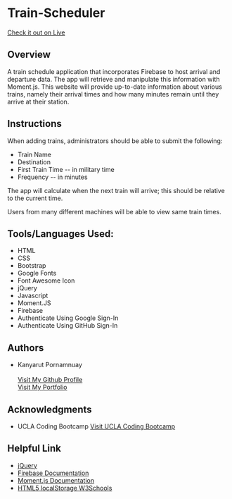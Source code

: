 # Train-Scheduler
<a target="_blank" rel="nofollow" href="https://benbaba2525.github.io/Train-Scheduler/">Check it out on Live</a>

<h2 style ="border-bottom:1px;">Overview</h2>
A train schedule application that incorporates Firebase to host arrival and departure data. The app will retrieve and manipulate this information with Moment.js. This website will provide up-to-date information about various trains, namely their arrival times and how many minutes remain until they arrive at their station.

<h2 style ="border-bottom:1px;">Instructions</h2>

When adding trains, administrators should be able to submit the following:
- Train Name
- Destination
- First Train Time -- in military time
- Frequency -- in minutes

The app will calculate when the next train will arrive; this should be relative to the current time.

Users from many different machines will be able to view same train times.



<h2 style ="border-bottom:1px;">Tools/Languages Used:</h2>

<ul>
  <li>HTML</li>
  <li>CSS</li>
  <li>Bootstrap</li>
  <li>Google Fonts</li>
  <li>Font Awesome Icon</li>
  <li>jQuery</li>
  <li>Javascript</li>
  <li>Moment.JS</li>
  <li>Firebase</li>
  <li>Authenticate Using Google Sign-In</li>
  <li>Authenticate Using GitHub Sign-In</li>
  
</ul>

<h2 style ="border-bottom:1px;">Authors</h2>
<ul>
  <li>Kanyarut Pornamnuay</li>
  <br><a target="_blank" rel="nofollow" href="https://github.com/benbaba2525">Visit My Github Profile</a>
  <br><a target="_blank" rel="nofollow" href="https://www.kanyarut.me/">Visit My Portfolio</a>
</ul>

<h2 style ="border-bottom:1px;">Acknowledgments</h2>
<ul>
  <li>UCLA Coding Bootcamp   <a target="_blank" rel="nofollow" href="https://bootcamp.uclaextension.edu/coding/">Visit UCLA Coding Bootcamp</a></li>
</ul>

<h2 style ="border-bottom:1px;">Helpful Link</h2>

<ul>
  <li><a target="_blank" rel="nofollow" href="https://api.jquery.com/">jQuery</a></li>
  <li><a target="_blank" rel="nofollow" href="https://firebase.google.com/">Firebase Documentation</a></li>
  <li><a target="_blank" rel="nofollow" href="https://momentjs.com/docs/">Moment.js Documentation</a></li>
   <li><a target="_blank" rel="nofollow" href="https://www.w3schools.com/html/html5_webstorage.asp">HTML5 localStorage W3Schools</a></li>
</ul>
